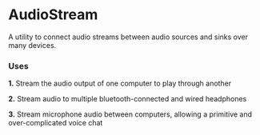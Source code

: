 # AudioStream

A utility to connect audio streams between audio
sources and sinks over many devices.

### Uses
**1.** Stream the audio output of one computer to play through another

**2.** Stream audio to multiple bluetooth-connected and wired headphones

**3.** Stream microphone audio between computers, allowing a primitive and over-complicated voice chat
